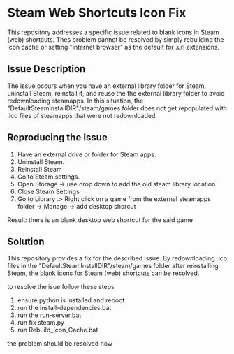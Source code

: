 # Steam Web Shortcuts Icon Fix

This repository addresses a specific issue related to blank icons in Steam (web) shortcuts. Thes problem cannot be resolved by simply rebuilding the icon cache or setting "internet browser" as the default for .url extensions.

## Issue Description

The issue occurs when you have an external library folder for Steam, uninstall Steam, reinstall it, and reuse the the external library folder to avoid redownloading steamapps. In this situation, the "DefaultSteamInstallDIR"/steam/games folder does not get repopulated with .ico files of steamapps that were not redownloaded.

## Reproducing the Issue

1. Have an external drive or folder for Steam apps.
2. Uninstall Steam.
3. Reinstall Steam
4. Go to Steam settings.
5. Open Storage -> use drop down to add the old steam library location
6. Close Steam Settings
7. Go to Library .> Right click on a game from the external steamapps folder -> Manage -> add desktop shorcut

Result: there is an blank desktop web shortcut for the said game
## Solution

This repository provides a fix for the described issue. By redownloading .ico files in the "DefaultSteamInstallDIR"/steam/games folder after reinstalling Steam, the blank icons for Steam (web) shortcuts can be resolved.

to resolve the isue follow these steps
1.  ensure python is installed and reboot
2.  run the install-dependencies.bat
3.  run the run-server.bat
4.  run fix steam.py
5.  run Rebuild_Icon_Cache.bat

the problem should be resolved now




